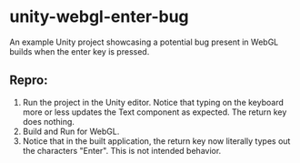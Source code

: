 # unity-webgl-enter-bug
An example Unity project showcasing a potential bug present in WebGL builds when the enter key is pressed.

## Repro:

1) Run the project in the Unity editor. Notice that typing on the keyboard more or less updates the Text component as expected. The return key does nothing.
2) Build and Run for WebGL.
3) Notice that in the built application, the return key now literally types out the characters "Enter". This is not intended behavior.
